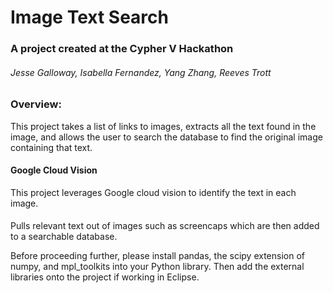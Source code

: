 # Image Text Search
### A project created at the Cypher V Hackathon
###### Jesse Galloway, Isabella Fernandez, Yang Zhang, Reeves Trott

### Overview:
This project takes a list of links to images, extracts all the text found in the image, and allows the user to search the database to find the original image containing that text.

#### Google Cloud Vision
This project leverages Google cloud vision to identify the text in each image.

#### 
Pulls relevant text out of images such as screencaps which are then added to a searchable database.

Before proceeding further, please install pandas, the scipy extension of numpy, and mpl_toolkits into your Python library.
Then add the external libraries onto the project if working in Eclipse.
